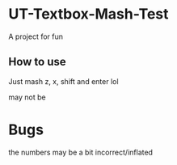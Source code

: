 # UT-Textbox-Mash-Test
A project for fun

## How to use
Just mash z, x, shift and enter lol

may not be

# Bugs
the numbers may be a bit incorrect/inflated
